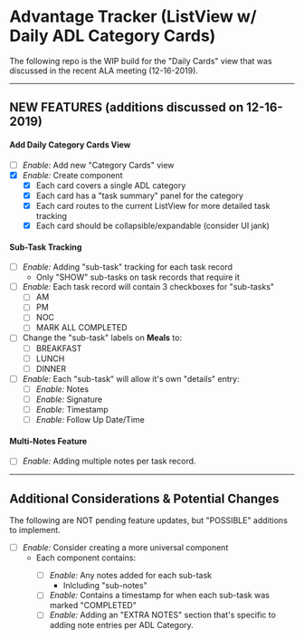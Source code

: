 # Advantage Tracker (ListView w/ Daily ADL Category Cards)

The following repo is the WIP build for the "Daily Cards" view that was discussed in the recent ALA meeting (12-16-2019).

---

## NEW FEATURES (additions discussed on 12-16-2019)

#### **Add Daily Category Cards View**

- [ ] _Enable:_ Add new "Category Cards" view
- [x] _Enable:_ Create <DailyCategoryCard/> component
  - [x] Each card covers a single ADL category
  - [x] Each card has a "task summary" panel for the category
  - [x] Each card routes to the current ListView for more detailed task tracking
  - [x] Each card should be collapsible/expandable (consider UI jank)

#### **Sub-Task Tracking**

- [ ] _Enable:_ Adding "sub-task" tracking for each task record
  - Only "SHOW" sub-tasks on task records that require it
- [ ] _Enable:_ Each task record will contain 3 checkboxes for "sub-tasks"
  - [ ] AM
  - [ ] PM
  - [ ] NOC
  - [ ] MARK ALL COMPLETED
- [ ] Change the "sub-task" labels on **Meals** to:
  - [ ] BREAKFAST
  - [ ] LUNCH
  - [ ] DINNER
- [ ] _Enable:_ Each "sub-task" will allow it's own "details" entry:
  - [ ] _Enable:_ Notes
  - [ ] _Enable:_ Signature
  - [ ] _Enable:_ Timestamp
  - [ ] _Enable:_ Follow Up Date/Time

#### **Multi-Notes Feature**

- [ ] _Enable:_ Adding multiple notes per task record.

---

## Additional Considerations & Potential Changes

The following are NOT pending feature updates, but "POSSIBLE" additions to implement.

- [ ] _Enable:_ Consider creating a more universal <TaskDetails/> component
  - Each <TaskDetails/> component contains:
    - [ ] _Enable:_ Any notes added for each sub-task
      - Inlcluding "sub-notes"
    - [ ] _Enable:_ Contains a timestamp for when each sub-task was marked "COMPLETED"
    - [ ] _Enable:_ Adding an "EXTRA NOTES" section that's specific to adding note entries per ADL Category.
